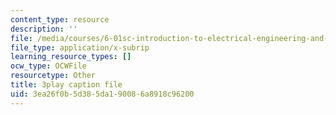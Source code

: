 ```yaml
---
content_type: resource
description: ''
file: /media/courses/6-01sc-introduction-to-electrical-engineering-and-computer-science-i-spring-2011/3ea26f0b5d385da190086a8918c96200_oTNwGuI7Wic.vtt
file_type: application/x-subrip
learning_resource_types: []
ocw_type: OCWFile
resourcetype: Other
title: 3play caption file
uid: 3ea26f0b-5d38-5da1-9008-6a8918c96200
---
```

